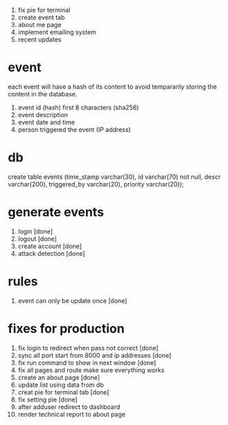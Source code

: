 1. fix pie for terminal
2. create event tab
3. about me page
4. implement emailing system
5. recent updates 

# event 
each event will have a hash of its content to avoid tempararily storing the content in the database.

1. event id (hash) first 8 characters (sha256)
2. event description
3. event date and time
4. person triggered the event (IP address)


# db
create table events (time_stamp varchar(30), id varchar(70) not null, descr varchar(200), triggered_by varchar(20), priority varchar(20));


# generate events
1. login [done]
2. logout [done]
3. create account [done]
4. attack detection [done]


# rules
1. event can only be update once [done]

# fixes for production
1. fix login to redirect when pass not correct [done]
2. sync all port start from 8000 and ip addresses [done]
3. fix run command to show in next window [done]
4. fix all pages and route make sure everything works
5. create an about page [done]
6. update list using data from db
7. creat pie for terminal tab [done]
8. fix setting pie [done]
9. after adduser redirect to dashboard
10. render technical report to about page 